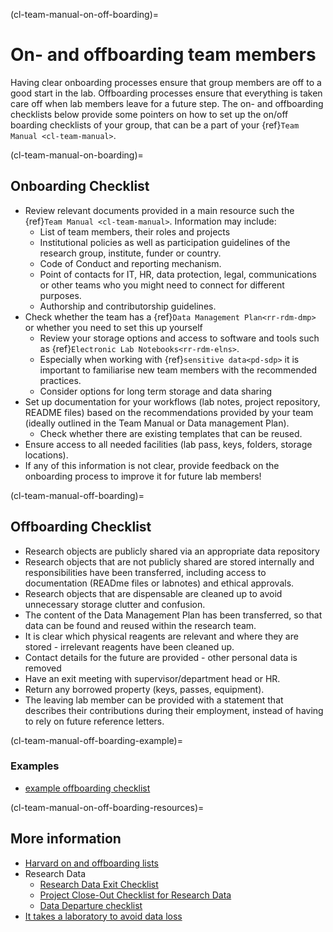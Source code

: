 (cl-team-manual-on-off-boarding)=
# On- and offboarding team members

Having clear onboarding processes ensure that group members are off to a good start in the lab.
Offboarding processes ensure that everything is taken care off when lab members leave for a future step.
The on- and offboarding checklists below provide some pointers on how to set up the on/off boarding checklists of your group, that can be a part of your {ref}`Team Manual <cl-team-manual>`.

(cl-team-manual-on-boarding)=
## Onboarding Checklist
* Review relevant documents provided in a main resource such the {ref}`Team Manual <cl-team-manual>`.
Information may include:
    * List of team members, their roles and projects
    * Institutional policies as well as participation guidelines of the research group, institute, funder or country.
    * Code of Conduct and reporting mechanism.
    * Point of contacts for IT, HR, data protection, legal, communications  or other teams who you might need to connect for different purposes.
    * Authorship and contributorship guidelines.
* Check whether the team has a {ref}`Data Management Plan<rr-rdm-dmp>` or whether you need to set this up yourself
    * Review your storage options and access to software and tools such as {ref}`Electronic Lab Notebooks<rr-rdm-elns>`.
    * Especially when working with {ref}`sensitive data<pd-sdp>` it is important to familiarise new team members with the recommended practices.
    * Consider options for long term storage and data sharing
* Set up documentation for your workflows (lab notes, project repository, README files) based on the recommendations provided by your team (ideally outlined in the Team Manual or Data management Plan).
    * Check whether there are existing templates that can be reused.
* Ensure access to all needed facilities (lab pass, keys, folders, storage locations).
* If any of this information is not clear, provide feedback on the onboarding process to improve it for future lab members!

(cl-team-manual-off-boarding)=
## Offboarding Checklist

* Research objects are publicly shared via an appropriate data repository
* Research objects that are not publicly shared are stored internally and responsibilities have been transferred, including access to documentation (READme files or labnotes) and ethical approvals.
* Research objects that are dispensable are cleaned up to avoid unnecessary storage clutter and confusion.
* The content of the Data Management Plan has been transferred, so that data can be found and reused within the research team.
* It is clear which physical reagents are relevant and where they are stored - irrelevant reagents have been cleaned up.
* Contact details for the future are provided - other personal data is removed
* Have an exit meeting with supervisor/department head or HR.
* Return any borrowed property (keys, passes, equipment).
* The leaving lab member can be provided with a statement that describes their contributions during their employment, instead of having to rely on future reference letters.

(cl-team-manual-off-boarding-example)=
### Examples

- [example offboarding checklist](https://doi.org/10.5281/zenodo.7520527)

(cl-team-manual-on-off-boarding-resources)=
## More information
* [Harvard on and offboarding lists](https://osf.io/pw7ed/)
* Research Data
    * [Research Data Exit Checklist](http://hdl.handle.net/2142/111616)
    * [Project Close-Out Checklist for Research Data](https://resolver.caltech.edu/CaltechAUTHORS:20200519-142758925)
    * [Data Departure checklist](https://doi.org/10.7907/h314-4x51)
* [It takes a laboratory to avoid data loss](https://www.nature.com/articles/d41586-022-02967-3)
